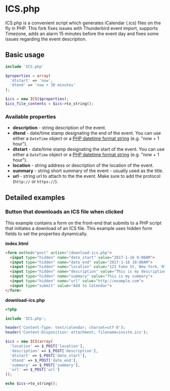 # ICS.php

ICS.php is a convenient script which generates iCalendar (.ics) files on the fly in PHP. This fork fixes issues with Thunderbird event import, supports Timezone, adds an alarm 15 minutes before the event day and fixes some issues regarding the event description.

## Basic usage

```php
include 'ICS.php'

$properties = array(
  'dtstart' => 'now',
  'dtend' => 'now + 30 minutes'
);

$ics = new ICS($properties);
$ics_file_contents = $ics->to_string();
```

### Available properties

* **description** - string description of the event.
* **dtend** - date/time stamp designating the end of the event. You can use either a `DateTime` object or a [PHP datetime format string](http://php.net/manual/en/datetime.formats.php) (e.g. "now + 1 hour").
* **dtstart** - date/time stamp designating the start of the event. You can use either a `DateTime` object or a [PHP datetime format string](http://php.net/manual/en/datetime.formats.php) (e.g. "now + 1 hour").
* **location** - string address or description of the location of the event.
* **summary** - string short summary of the event - usually used as the title.
* **url** - string url to attach to the the event. Make sure to add the protocol (`http://` or `https://`).

## Detailed examples

### Button that downloads an ICS file when clicked

This example contains a form on the front-end that submits to a PHP script that initiates a download of an ICS file. This example uses hidden form fields to set the properties dynamically.

**index.html**

```html
<form method="post" action="/download-ics.php">
  <input type="hidden" name="date_start" value="2017-1-16 9:00AM">
  <input type="hidden" name="date_end" value="2017-1-16 10:00AM">
  <input type="hidden" name="location" value="123 Fake St, New York, NY">
  <input type="hidden" name="description" value="This is my description">
  <input type="hidden" name="summary" value="This is my summary">
  <input type="hidden" name="url" value="http://example.com">
  <input type="submit" value="Add to Calendar">
</form>
```

**download-ics.php**

```php
<?php

include 'ICS.php';

header('Content-Type: text/calendar; charset=utf-8');
header('Content-Disposition: attachment; filename=invite.ics');

$ics = new ICS(array(
  'location' => $_POST['location'],
  'description' => $_POST['description'],
  'dtstart' => $_POST['date_start'],
  'dtend' => $_POST['date_end'],
  'summary' => $_POST['summary'],
  'url' => $_POST['url']
));

echo $ics->to_string();
```
